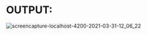 # OUTPUT:

![screencapture-localhost-4200-2021-03-31-12_06_22](https://user-images.githubusercontent.com/79982684/113245333-9a21e280-926b-11eb-8150-c538a5bbbe95.png)



